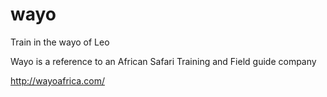 # wayo
Train in the wayo of Leo

Wayo is a reference to an African Safari Training and Field guide company

http://wayoafrica.com/
